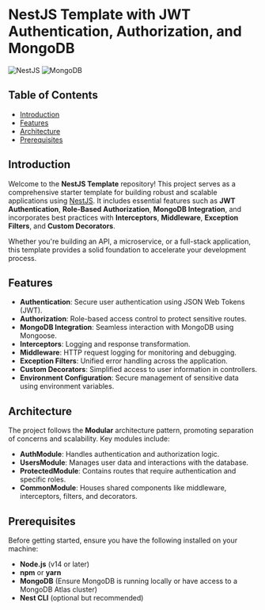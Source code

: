 # NestJS Template with JWT Authentication, Authorization, and MongoDB

![NestJS](https://nestjs.com/img/logo_text.svg)
![MongoDB](https://www.mongodb.com/assets/images/global/favicon.ico)

## Table of Contents

- [Introduction](#introduction)
- [Features](#features)
- [Architecture](#architecture)
- [Prerequisites](#prerequisites)

## Introduction

Welcome to the **NestJS Template** repository! This project serves as a comprehensive starter template for building robust and scalable applications using [NestJS](https://nestjs.com/). It includes essential features such as **JWT Authentication**, **Role-Based Authorization**, **MongoDB Integration**, and incorporates best practices with **Interceptors**, **Middleware**, **Exception Filters**, and **Custom Decorators**.

Whether you're building an API, a microservice, or a full-stack application, this template provides a solid foundation to accelerate your development process.

## Features

- **Authentication**: Secure user authentication using JSON Web Tokens (JWT).
- **Authorization**: Role-based access control to protect sensitive routes.
- **MongoDB Integration**: Seamless interaction with MongoDB using Mongoose.
- **Interceptors**: Logging and response transformation.
- **Middleware**: HTTP request logging for monitoring and debugging.
- **Exception Filters**: Unified error handling across the application.
- **Custom Decorators**: Simplified access to user information in controllers.
- **Environment Configuration**: Secure management of sensitive data using environment variables.

## Architecture

The project follows the **Modular** architecture pattern, promoting separation of concerns and scalability. Key modules include:

- **AuthModule**: Handles authentication and authorization logic.
- **UsersModule**: Manages user data and interactions with the database.
- **ProtectedModule**: Contains routes that require authentication and specific roles.
- **CommonModule**: Houses shared components like middleware, interceptors, filters, and decorators.

## Prerequisites

Before getting started, ensure you have the following installed on your machine:

- **Node.js** (v14 or later)
- **npm** or **yarn**
- **MongoDB** (Ensure MongoDB is running locally or have access to a MongoDB Atlas cluster)
- **Nest CLI** (optional but recommended)
